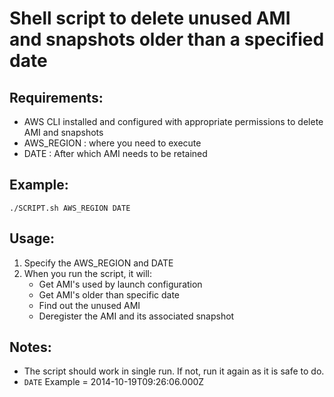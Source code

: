 # Shell script to delete unused AMI and snapshots older than a specified date

## Requirements:
-	AWS CLI installed and configured with appropriate permissions to delete AMI and snapshots
-   AWS_REGION : where you need to execute
-   DATE : After which AMI needs to be retained

## Example:
```
./SCRIPT.sh AWS_REGION DATE
```

## Usage:
1. Specify the AWS_REGION and DATE 
2. When you run the script, it will:
	- Get AMI's used by launch configuration
	- Get AMI's older than specific date
	- Find out the unused AMI
	- Deregister the AMI and its associated snapshot

## Notes:
- The script should work in single run. If not, run it again as it is safe to do.
- `DATE` Example = 2014-10-19T09:26:06.000Z
